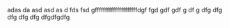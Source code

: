 adas da asd 
asd as
d 
fds
fsd
gfffffffffffffffffffffdgf fgd
 gdf
 gdf
g df
g 
dfg
 dfg dfg dfg dfg dfgdfgdfg
